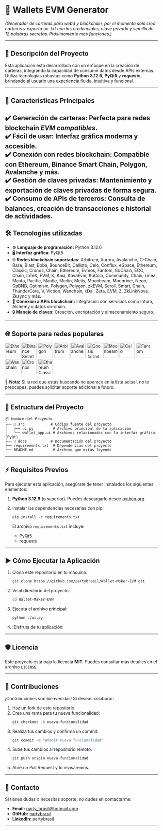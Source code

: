 # 🌟 **Wallets EVM Generator**
*(Generador de carteras para web3 y blockchain, por el momento solo crea carteras y exporta un .txt con las credenciales, clave privada y semilla de 12 palabras secretas. Próximamente mas funciones.)*

---

## 📝 **Descripción del Proyecto**
Esta aplicación está desarrollada con un enfoque en la creación de carteras, integrando la capacidad de consumir datos desde APIs externas. Utiliza tecnologías robustas como **Python 3.12.6**, **PyQt5** y **requests**, brindando al usuario una experiencia fluida, intuitiva y funcional.

---

## 🚀 **Características Principales**  
✔️ Generación de carteras: Perfecta para redes blockchain *EVM compatibles*.  
✔️ Fácil de usar: Interfaz gráfica moderna y accesible.  
✔️ Conexión con redes blockchain: Compatible con Ethereum, Binance Smart Chain, Polygon, Avalanche y más.  
✔️ Gestión de claves privadas: Mantenimiento y exportación de claves privadas de forma segura.  
✔️ Consumo de APIs de terceros: Consulta de balances, creación de transacciones e historial de actividades. 
---

## 🛠️ **Tecnologías utilizadas**  
- ⚙️ **Lenguaje de programación:** Python 3.12.6  
- 🖥️ **Interfaz gráfica:** PyQt5  
- 🌐 **Redes blockchain soportadas:** Arbitrum, Aurora, Avalanche, C-Chain, Base, Blast, Boba, BounceBit, Callisto, Celo, Conflux, eSpace, Ethereum, Classic, Cronos, Chain, Ethereum, Evmos, Fantom, GoChain, ECO, Chain, IoTeX, EVM, K, Kaia, KavaEvm, KuCoin, Community, Chain, Linea, Manta, Pacific, Mantle, Merlin, Metis, Moonbeam, Moonriver, Neon, OpBNB, Optimism, Polygon, Polygon, zkEVM, Scroll, Smart, Chain, ThunderCore, V, Viction, Wanchain, xDai, Zeta, EVM, Z, ZkLinkNova, Zksync y más.
- 🔗 **Conexión a APIs blockchain:** Integración con servicios como Infura, Alchemy o datos on-chain.  
- 🔒 **Manejo de claves:** Creación, encriptación y almacenamiento seguro.  

---

## 🌐 **Soporte para redes populares**  

<!-- Redes EVM compatibles -->

<img src="https://cryptologos.cc/logos/ethereum-eth-logo.png" alt="Ethereum" width="50" title="Ethereum"/> <img src="https://cryptologos.cc/logos/binance-coin-bnb-logo.png" alt="Binance Smart Chain" width="50" title="Binance Smart Chain"/> <img src="https://cryptologos.cc/logos/polygon-matic-logo.png" alt="Polygon" width="50" title="Polygon"/> <img src="https://cryptologos.cc/logos/arbitrum-arb-logo.png" alt="Arbitrum" width="50" title="Arbitrum"/> <img src="https://cryptologos.cc/logos/avalanche-avax-logo.png" alt="Avalanche" width="50" title="Avalanche"/> <img src="https://cryptologos.cc/logos/gnosis-gno-logo.png" alt="Gnosis (xDai)" width="50" title="Gnosis (xDai)"/> <img src="https://cryptologos.cc/logos/moonbeam-glmr-logo.png" alt="Moonbeam" width="50" title="Moonbeam"/> <img src="https://cryptologos.cc/logos/celo-celo-logo.png" alt="Celo" width="50" title="Celo"/> <img src="https://cryptologos.cc/logos/fantom-ftm-logo.png" alt="Fantom" width="50" title="Fantom"/> <img src="https://cryptologos.cc/logos/wanchain-wan-logo.png" alt="Wanchain" width="50" title="Wanchain"/> <img src="https://cryptologos.cc/logos/cronos-cro-logo.png" alt="Cronos" width="50" title="Cronos"/> <img src="https://cryptologos.cc/logos/ethereum-classic-etc-logo.png" alt="Ethereum Classic" width="50" title="Ethereum Classic"/>  

🎉 **Nota:** Si la red que estás buscando no aparece en la lista actual, no te preocupes; puedes solicitar soporte adicional a futuro.

</p>

---

## 📂 **Estructura del Proyecto**
```plaintext
📦 Nombre-del-Proyecto
├── 📁 src            # Código fuente del proyecto
│   ├── ui.py         # Archivo principal de la aplicación
│   └── wallet_app.ui # Archivos relacionados con la interfaz gráfica (PyQt)
├── 📁 docs           # Documentación del proyecto
├── requirements.txt  # Dependencias del proyecto
└── README.md         # Archivo que estás leyendo
```

---

## ⚡ **Requisitos Previos**
Para ejecutar esta aplicación, asegúrate de tener instalados los siguientes elementos:
1. **Python 3.12.6** (o superior). Puedes descargarlo desde [python.org](https://www.python.org/).
2. Instalar las dependencias necesarias con pip:

   ```bash
   pip install -r requirements.txt
   ```

   El archivo `requirements.txt` incluye:
    - PyQt5
    - requests

---

## ▶️ **Cómo Ejecutar la Aplicación**
1. Clona este repositorio en tu máquina:
   ```bash
   git clone https://github.com/partybrasil/Wallet-Maker-EVM.git
   ```

2. Ve al directorio del proyecto:
   ```bash
   cd Wallet-Maker-EVM
   ```

3. Ejecuta el archivo principal:
   ```bash
   python ./ui.py
   ```

4. ¡Disfruta de tu aplicación!

---

## 🛡️ **Licencia**
Este proyecto está bajo la licencia **MIT**. Puedes consultar más detalles en el archivo `LICENSE`.

---

## 🤝 **Contribuciones**
¡Contribuciones son bienvenidas! Si deseas colaborar:
1. Haz un fork de este repositorio.
2. Crea una rama para tu nueva funcionalidad:
   ```bash
   git checkout -b nueva-funcionalidad
   ```
3. Realiza tus cambios y confirma un commit:
   ```bash
   git commit -m "Añadir nueva funcionalidad"
   ```
4. Sube tus cambios al repositorio remoto:
   ```bash
   git push origin nueva-funcionalidad
   ```
5. Abre un Pull Request y lo revisaremos.

---

## 📧 **Contacto**
Si tienes dudas o necesitas soporte, no dudes en contactarme:
- **Email:** party_brasil@hotmail.com
- **GitHub:** [partybrasil](https://github.com/partybrasil)
- **LinkedIn:** [partybrasil](https://linkedin.com/in/partybrasil)

---
